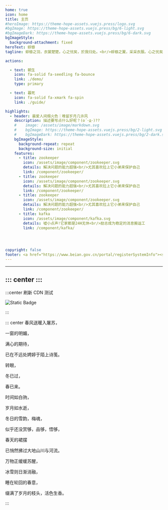 ```yaml
---
home: true
icon: home
title: 主页
#heroImage: https://theme-hope-assets.vuejs.press/logo.svg
#bgImage: https://theme-hope-assets.vuejs.press/bg/6-light.svg
#bgImageDark: https://theme-hope-assets.vuejs.press/bg/6-dark.svg
bgImageStyle:
  background-attachment: fixed
heroText: 蜉蝣
tagline: 蜉蝣之羽，衣裳楚楚。心之忧矣，於我归处。<br/>蜉蝣之翼，采采衣服。心之忧矣，於我归息。<br/>蜉蝣掘阅，麻衣如雪。心之忧矣，於我归说。

actions:

  - text: 朝生
    icon: fa-solid fa-seedling fa-bounce
    link: ./demo/
    type: primary

  - text: 暮死
    icon: fa-solid fa-xmark fa-spin
    link: ./guide/

highlights:
  - header: 最爱人间烟火色｜难留岁月几许风
    description: 描述要写点什么好呢？(ο´･д･)??
    #    image: /assets/image/markdown.svg
    #    bgImage: https://theme-hope-assets.vuejs.press/bg/2-light.svg
    #    bgImageDark: https://theme-hope-assets.vuejs.press/bg/2-dark.svg
    bgImageStyle:
      background-repeat: repeat
      background-size: initial
    features:
      - title: zookeeper
        icon: /assets/image/component/zookeeper.svg
        details: 解决问题的能力超强<br/>尤其喜欢拉上它小弟来保护自己
        link: /component/zookeeper/
      - title: zookeeper
        icon: /assets/image/component/zookeeper.svg
        details: 解决问题的能力超强<br/>尤其喜欢拉上它小弟来保护自己
        link: /component/zookeeper/
      - title: zookeeper
        icon: /assets/image/component/zookeeper.svg
        details: 解决问题的能力超强<br/>尤其喜欢拉上它小弟来保护自己
        link: /component/zookeeper/
      - title: kafka
        icon: /assets/image/component/kafka.svg
        details: 嘘小点声!它家都是24H无休<br/>励志成为稳定的消息搬运工
        link: /component/kafka/




copyright: false
footer: <a href="https://www.beian.gov.cn/portal/registerSystemInfo"><span>豫ICP备2021024390号</span></a><br/><a href="https://www.upyun.com/?utm_source=lianmeng&utm_medium=referral">本网站由<img src="/assets/icon/ypy.png" style="height:25px;transform:translateY(7px);"/>提供CDN加速/云存储服务</a>
---
```


---
::: center
<Message/>
:::
---

:::center
刷新 CDN 测试

![Static Badge](https://img.shields.io/badge/Now--Scott-Happy_birthday-red)

:::


::: center
<HopeIcon icon="home" color="red" />
春风送暖入屠苏，

一窗的明媚，

满心的期待，

已在不远处娉婷于陌上诗笺。

转眼，

冬已过，

春已来。

时间如白驹，

岁月如水逝，

冬日的雪韵，梅魂，

似乎还没赏够，品够，悟够，

春天的裙摆

已悄然拂过大地山川与河流。

万物正缓缓苏醒，

冰雪则日渐消融，

睡在轮回的春意，

缀满了岁月的枝头，活色生香。

:::


